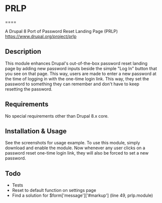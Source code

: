# PRLP
====

A Drupal 8 Port of Password Reset Landing Page (PRLP) https://www.drupal.org/project/prlp

## Description

This module enhances Drupal's out-of-the-box password reset landing page by
adding new password inputs beside the simple "Log In" button that you see
on that page. This way, users are made to enter a new password at the time
of logging in with the one-time login link. This way, they set the password
to something they can remember and don't have to keep resetting the password.

## Requirements
No special requirements other than Drupal 8.x core.

## Installation & Usage
See the screenshots for usage example. To use this module, simply download
and enable the module. Now whenever any user clicks on a password reset
one-time login link, they will also be forced to set a new password.

## Todo

- Tests
- Reset to default function on settings page
- Find a solution for $form['message']['#markup'] (line 49, prlp.module)
